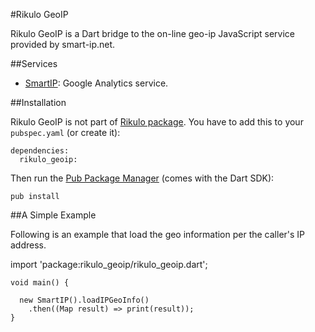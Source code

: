 #Rikulo GeoIP

Rikulo GeoIP is a Dart bridge to the on-line geo-ip JavaScript service provided by smart-ip.net.

##Services

* [SmartIP](geoip:geoip): Google Analytics service.

##Installation

Rikulo GeoIP is not part of [Rikulo package](http://pub.dartlang.org/packages/rikulo).
You have to add this to your `pubspec.yaml` (or create it):

    dependencies:
      rikulo_geoip:

Then run the [Pub Package Manager](http://pub.dartlang.org/doc) (comes with the Dart SDK):

    pub install

##A Simple Example

Following is an example that load the geo information per the caller's IP address.

import 'package:rikulo_geoip/rikulo_geoip.dart';

    void main() {

      new SmartIP().loadIPGeoInfo()
        .then((Map result) => print(result));
    }